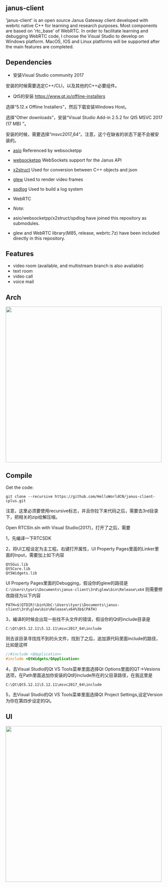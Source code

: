 ## janus-client

'janus-client' is an open source Janus Gateway client developed with webrtc native C++ for learning and research purposes. Most components are based on 'rtc_base' of WebRTC. In order to facilitate learning and debugging WebRTC code, I choose the Visual Studio to develop on Windows platform. MacOS, IOS and Linux platforms will be supported after the main features are completed.

## Dependencies
* 安装Visual Studio community 2017

安装的时候需要选定C++/CLI，以及其他的C++必要组件。

* Qt5的安装
https://www.qt.io/offline-installers

选择“5.12.x Offline Installers”，然后下载安装Windows Host。

选择“Other downloads”，安装“Visual Studio Add-in 2.5.2 for Qt5 MSVC 2017 (17 MB) ”。

安装的时候，需要选择“msvc2017_64”。注意，这个在缺省的状态下是不会被安装的。

* [asio](https://github.com/chriskohlhoff/asio) Referenced by websocketpp
* [websocketpp](https://github.com/zaphoyd/websocketpp) WebSockets support for the Janus API
* [x2struct](https://github.com/xyz347/x2struct/) Used for conversion between C++ objects and json
* [glew](http://glew.sourceforge.net/) Used to render video frames
* [spdlog](https://github.com/gabime/spdlog) Used to build a log system
* WebRTC

* *Note:* 
* asio/websocketpp/x2struct/spdlog have joined this repository as submodules. 
* glew and WebRTC library(M85, release, webrtc.7z) have been included directly in this repository. 

## Features
* video room (available, and multistream branch is also avaliable)
* text room
* video call
* voice mail

## Arch
<img src="https://github.com/ouxianghui/janus_client/blob/main/janus-client-arch.svg" height="500" /><br>

## Compile
Get the code:

	git clone --recursive https://github.com/HelloWorldCN/janus-client-cplus.git
  注意，这里必须要使用recursive标志，并且你拉下来代码之后，需要去3rd目录下，把相关的zip给解压缩。
  
  Open RTCSln.sln with Visual Studio(2017)，打开了之后，需要
  
  1，先编译一下RTCSDK
  
  2，将UI工程设定为主工程。右键打开属性，UI Property Pages里面的Linker里面的Input，需要加上如下内容
  ```
  Qt5Gui.lib
  Qt5Core.lib
  Qt5Widgets.lib
  ```
  UI Property Pages里面的Debugging，假设你的glew的路径是`C:\Users\tyori\Documents\janus-client\3rd\glew\bin\Release\x64`
  则需要修改路径为以下内容
  ```
  PATH=$(QTDIR)\bin%3bC:\Users\tyori\Documents\janus-client\3rd\glew\bin\Release\x64%3b$(PATH)
  ```
  3，编译的时候会出现一些找不头文件的错误，假设你的Qt的include目录是
  ```
  C:\Qt\Qt5.12.11\5.12.11\msvc2017_64\include
  ```
  则去该目录寻找找不到的头文件，找到了之后，追加源代码里面include的路径，比如是这样
  ```C
  //#include <QApplication>
  #include <QtWidgets/QApplication>
  ```
  4，去Visual Studio的Qt VS Tools菜单里面选择Qt Options里面的QT->Vesions选项，在Path里面追加你安装的Qt的include所在的父目录路径，在我这里是
  ```
  C:\Qt\Qt5.12.11\5.12.11\msvc2017_64\include
  ```
  5，去Visual Studio的Qt VS Tools菜单里面选择Qt Project Settings,设定Version为你在第四步设定的Qt。
## UI
<img src="https://github.com/ouxianghui/janus_client/blob/main/janus-client-ui.png" height="500" /><br>




